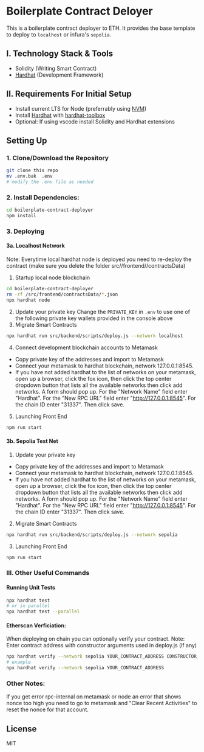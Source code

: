# Boilerplate Contract Deloyer

This is a boilerplate contract deployer to ETH. It provides the base template to deploy to `localhost` or infura's `sepolia`.

## I. Technology Stack & Tools

- Solidity (Writing Smart Contract)
- [Hardhat](https://hardhat.org/) (Development Framework)

## II. Requirements For Initial Setup
- Install current LTS for Node (preferrably using [NVM](https://github.com/nvm-sh/nvm))
- Install [Hardhat](https://hardhat.org/) with [hardhat-toolbox](https://hardhat.org/hardhat-runner/plugins/nomicfoundation-hardhat-toolbox)
- Optional: If using vscode install Solidity and Hardhat extensions

## Setting Up
### 1. Clone/Download the Repository
```bash
git clone this repo
mv .env.bak  .env 
# modify the .env file as needed
```
### 2. Install Dependencies:
```bash
cd boilerplate-contract-deployer
npm install
```
### 3. Deploying

#### 3a. Localhost Network
Note: Everytime local hardhat node is deployed you need to re-deploy the contract (make sure you delete the folder src//frontend//contractsData)
1. Startup local node blockchain
```bash
cd boilerplate-contract-deployer
rm -rf /src/frontend/contractsData/*.json
npx hardhat node
```
2. Update your private key 
Change the `PRIVATE_KEY` in `.env` to use one of the following private key wallets provided in the console above
3. Migrate Smart Contracts
```bash
npx hardhat run src/backend/scripts/deploy.js --network localhost
```
4. Connect development blockchain accounts to Metamask
- Copy private key of the addresses and import to Metamask
- Connect your metamask to hardhat blockchain, network 127.0.0.1:8545.
- If you have not added hardhat to the list of networks on your metamask, open up a browser, click the fox icon, then click the top center dropdown button that lists all the available networks then click add networks. A form should pop up. For the "Network Name" field enter "Hardhat". For the "New RPC URL" field enter "http://127.0.0.1:8545". For the chain ID enter "31337". Then click save.  
5. Launching Front End
```bash
npm run start
```

#### 3b. Sepolia Test Net
1. Update your private key 
- Copy private key of the addresses and import to Metamask
- Connect your metamask to hardhat blockchain, network 127.0.0.1:8545.
- If you have not added hardhat to the list of networks on your metamask, open up a browser, click the fox icon, then click the top center dropdown button that lists all the available networks then click add networks. A form should pop up. For the "Network Name" field enter "Hardhat". For the "New RPC URL" field enter "http://127.0.0.1:8545". For the chain ID enter "31337". Then click save.  
2. Migrate Smart Contracts
```bash
npx hardhat run src/backend/scripts/deploy.js --network sepolia
```
3. Launching Front End
```bash
npm run start
```

### III. Other Useful Commands

#### Running Unit Tests
```bash
npx hardhat test 
# or in parallel
npx hardhat test --parallel
```

#### Etherscan Verficiation:
When deploying on chain you can optionally verify your contract. Note: Enter contract address with constructor arguments used in deploy.js (if any)
```bash
npx hardhat verify --network sepolia YOUR_CONTRACT_ADDRESS CONSTRUCTOR_ARGS
# example
npx hardhat verify --network sepolia YOUR_CONTRACT_ADDRESS
```

### Other Notes: 
If you get error rpc-internal on metamask or node an error that shows nonce too high you need to go to metamask and "Clear Recent Activities" to reset the nonce for that account.


License
----
MIT
